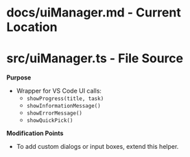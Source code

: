 # docs/uiManager.md - Current Location
# src/uiManager.ts - File Source

**Purpose**  
- Wrapper for VS Code UI calls:  
  - `showProgress(title, task)`  
  - `showInformationMessage()`  
  - `showErrorMessage()`  
  - `showQuickPick()`

**Modification Points**  
- To add custom dialogs or input boxes, extend this helper.  

